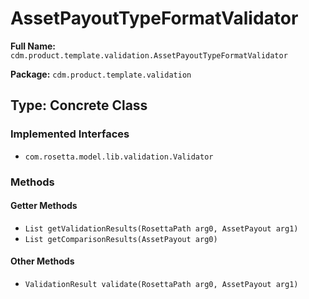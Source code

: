 # AssetPayoutTypeFormatValidator

**Full Name:** `cdm.product.template.validation.AssetPayoutTypeFormatValidator`

**Package:** `cdm.product.template.validation`

## Type: Concrete Class

### Implemented Interfaces

- `com.rosetta.model.lib.validation.Validator`

### Methods

#### Getter Methods

- `List getValidationResults(RosettaPath arg0, AssetPayout arg1)`
- `List getComparisonResults(AssetPayout arg0)`

#### Other Methods

- `ValidationResult validate(RosettaPath arg0, AssetPayout arg1)`

